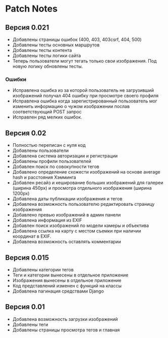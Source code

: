 # Patch Notes

## Версия 0.021
+ Добавлены страницы ошибок (400, 403, 403csrf, 404, 500)
+ Добавлены тесты основных маршрутов
+ Добавлены тесты контента
+ Добавлены тесты логики сайта
+ Теперь пользователи могут тегать только свои изображения. Под новую логику обновлены тесты.
### Ошибки
+ Исправлена ошибка из за которой пользователь не загрузивший изображений получал 404 ошибку при просмотре своего профиля
+ Исправлена ошибка когда зарегистрированный пользователь мог изменить информацию о чужом изображении послав соответствующий POST запрос
+ Исправлен ряд мелких ошибок.

## Версия 0.02
+ Полностью переписан с нуля код
+ Добавлены пользователи
+ Добавлена система авторизации и регистрации
+ Добавлены профили пользователей
+ Добавлен поиск по совокупности тегов
+ Добавлено определение схожести изображений на основе average hash и расстояния Хэмминга
+ Добавлен ресайз и кеширование больших изображений для галереи (ширина 450px) и просмотра отдельного изображения (ширина 1200px)
+ Добавлена даты публикации изображения и тегов
+ Добавлена возможность пользователю редактировать страницу изображения
+ Добавлено превью изображений в админ панели
+ Добавлена информация из EXIF
+ Добавлен поиск изображений по модели камеры и объектива
+ Добавлена ссылка на карту с местом съемки при наличии координат в EXIF.
+ Добавлена возможность оставлять комментарии

## Версия 0.015
+ Добавлены категории тегов
+ Теги и категории вынесены в отдельное приложение
+ Изображения вынесены в отдельное приложение
+ Код представлений изменен с функций на классы
+ Добавлена пагинация средствами Django

## Версия 0.01
+ Добавлена возможность загрузки изображений
+ Добавлены теги
+ Добавлены страницы просмотра тегов и главная
